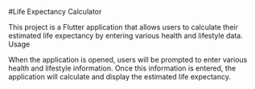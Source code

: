 #Life Expectancy Calculator

This project is a Flutter application that allows users to calculate their estimated life expectancy by entering various health and lifestyle data.
Usage

When the application is opened, users will be prompted to enter various health and lifestyle information. Once this information is entered, the application will calculate and display the estimated life expectancy.
